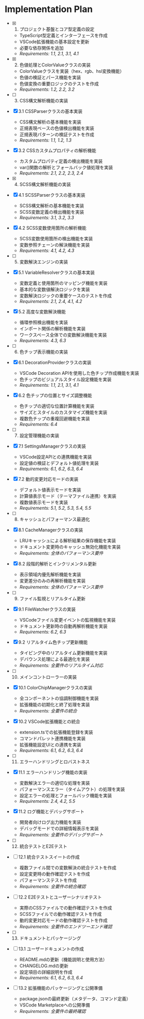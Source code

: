 # Implementation Plan

- [x] 1. プロジェクト基盤とコア型定義の設定



  - TypeScript型定義とインターフェースを作成
  - VSCode拡張機能の基本設定を更新
  - 必要な依存関係を追加
  - _Requirements: 1.1, 2.1, 3.1, 4.1_

- [x] 2. 色値処理とColorValueクラスの実装



  - ColorValueクラスを実装（hex、rgb、hsl変換機能）
  - 色値の検証とパース機能を実装
  - 色値変換の重要ロジックのテストを作成
  - _Requirements: 1.2, 2.2, 3.2_

- [ ] 3. CSS構文解析機能の実装
- [x] 3.1 CSSParserクラスの基本実装




  - CSS構文解析の基本機能を実装
  - 正規表現ベースの色値検出機能を実装
  - 正規表現パターンの検証テストを作成
  - _Requirements: 1.1, 1.2, 1.3_

- [x] 3.2 CSSカスタムプロパティの解析機能



  - カスタムプロパティ定義の検出機能を実装
  - var()関数の解析とフォールバック値処理を実装
  - _Requirements: 2.1, 2.2, 2.3, 2.4_

- [x] 4. SCSS構文解析機能の実装



- [x] 4.1 SCSSParserクラスの基本実装



  - SCSS構文解析の基本機能を実装
  - SCSS変数定義の検出機能を実装
  - _Requirements: 3.1, 3.2, 3.3_

- [x] 4.2 SCSS変数使用箇所の解析機能



  - SCSS変数使用箇所の検出機能を実装
  - 変数参照チェーンの解決機能を実装
  - _Requirements: 4.1, 4.2, 4.3_

- [ ] 5. 変数解決エンジンの実装
- [x] 5.1 VariableResolverクラスの基本実装



  - 変数定義と使用箇所のマッピング機能を実装
  - 基本的な変数値解決ロジックを実装
  - 変数解決ロジックの重要ケースのテストを作成
  - _Requirements: 2.1, 2.4, 4.1, 4.2_

- [x] 5.2 高度な変数解決機能



  - 循環参照検出機能を実装
  - インポート関係の解析機能を実装
  - ワークスペース全体での変数解決機能を実装
  - _Requirements: 4.3, 6.3_

- [ ] 6. 色チップ表示機能の実装
- [x] 6.1 DecorationProviderクラスの実装





  - VSCode Decoration APIを使用した色チップ作成機能を実装
  - 色チップのビジュアルスタイル設定機能を実装
  - _Requirements: 1.1, 2.1, 3.1, 4.1_

- [x] 6.2 色チップの位置とサイズ調整機能


  - 色チップの適切な位置計算機能を実装
  - サイズとスタイルのカスタマイズ機能を実装
  - 複数色チップの重複回避機能を実装
  - _Requirements: 6.4_

- [ ] 7. 設定管理機能の実装
- [x] 7.1 SettingsManagerクラスの実装


  - VSCode設定APIとの連携機能を実装
  - 設定値の検証とデフォルト値処理を実装
  - _Requirements: 6.1, 6.2, 6.3, 6.4_

- [x] 7.2 動的変更対応モードの実装



  - デフォルト値表示モードを実装
  - 計算値表示モード（テーマファイル連携）を実装
  - 複数値表示モードを実装
  - _Requirements: 5.1, 5.2, 5.3, 5.4, 5.5_

- [ ] 8. キャッシュとパフォーマンス最適化
- [x] 8.1 CacheManagerクラスの実装



  - LRUキャッシュによる解析結果の保存機能を実装
  - ドキュメント変更時のキャッシュ無効化機能を実装
  - _Requirements: 全体のパフォーマンス要件_

- [x] 8.2 段階的解析とインクリメンタル更新



  - 表示領域内優先解析機能を実装
  - 変更差分のみの再解析機能を実装
  - _Requirements: 全体のパフォーマンス要件_

- [ ] 9. ファイル監視とリアルタイム更新
- [x] 9.1 FileWatcherクラスの実装



  - VSCodeファイル変更イベントの監視機能を実装
  - ドキュメント更新時の自動再解析機能を実装
  - _Requirements: 6.2, 6.3_

- [x] 9.2 リアルタイム色チップ更新機能



  - タイピング中のリアルタイム更新機能を実装
  - デバウンス処理による最適化を実装
  - _Requirements: 全要件のリアルタイム対応_

- [ ] 10. メインコントローラーの実装
- [x] 10.1 ColorChipManagerクラスの実装



  - 全コンポーネントの協調制御機能を実装
  - 拡張機能の初期化と終了処理を実装
  - _Requirements: 全要件の統合_

- [x] 10.2 VSCode拡張機能との統合







  - extension.tsでの拡張機能登録を実装
  - コマンドパレット連携機能を実装
  - 拡張機能設定UIとの連携を実装
  - _Requirements: 6.1, 6.2, 6.3, 6.4_

- [ ] 11. エラーハンドリングとロバストネス
- [x] 11.1 エラーハンドリング機能の実装



  - 変数解決エラーの適切な処理を実装
  - パフォーマンスエラー（タイムアウト）の処理を実装
  - 設定エラーの処理とフォールバック機能を実装
  - _Requirements: 2.4, 4.2, 5.5_

- [x] 11.2 ログ機能とデバッグサポート










  - 開発者向けログ出力機能を実装
  - デバッグモードでの詳細情報表示を実装
  - _Requirements: 全要件のデバッグサポート_

- [ ] 12. 統合テストとE2Eテスト
- [ ] 12.1 統合テストスイートの作成
  - 複数ファイル間での変数解決の統合テストを作成
  - 設定変更時の動作確認テストを作成
  - パフォーマンステストを作成
  - _Requirements: 全要件の統合確認_

- [ ] 12.2 E2Eテストとユーザーシナリオテスト
  - 実際のCSSファイルでの動作確認テストを作成
  - SCSSファイルでの動作確認テストを作成
  - 動的変更対応モードの動作確認テストを作成
  - _Requirements: 全要件のエンドツーエンド確認_

- [ ] 13. ドキュメントとパッケージング
- [ ] 13.1 ユーザードキュメントの作成
  - README.mdの更新（機能説明と使用方法）
  - CHANGELOG.mdの更新
  - 設定項目の詳細説明を作成
  - _Requirements: 6.1, 6.2, 6.3, 6.4_

- [ ] 13.2 拡張機能のパッケージングと公開準備
  - package.jsonの最終更新（メタデータ、コマンド定義）
  - VSCode Marketplaceへの公開準備
  - _Requirements: 全要件の最終確認_